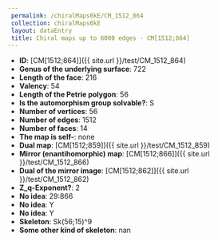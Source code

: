 ```yaml
--- 
 permalink: /chiralMaps6kE/CM_1512_864 
 collection: chiralMaps6kE
 layout: dataEntry
 title: Chiral maps up to 6000 edges - CM[1512;864]
---
```


- **ID**: [CM[1512;864]]({{ site.url }}/test/CM_1512_864)
- **Genus of the underlying surface**: 722
- **Length of the face**: 216
- **Valency**: 54
- **Length of the Petrie polygon**: 56
- **Is the automorphism group solvable?**: S
- **Number of vertices**: 56
- **Number of edges**: 1512
- **Number of faces**: 14
- **The map is self-**: none
- **Dual map**: [CM[1512;859]]({{ site.url }}/test/CM_1512_859)
- **Mirror (enantihomorphic) map**: [CM[1512;866]]({{ site.url }}/test/CM_1512_866)
- **Dual of the mirror image**: [CM[1512;862]]({{ site.url }}/test/CM_1512_862)
- **Z_q-Exponent?**: 2
- **No idea**:  29:866
- **No idea**: Y
- **No idea**: Y
- **Skeleton**: Sk(56;15)^9
- **Some other kind of skeleton**: nan
